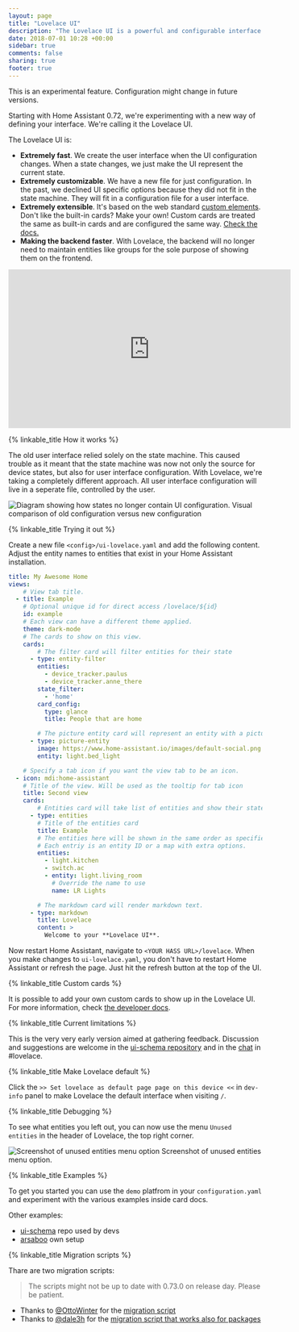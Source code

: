 ```yaml
---
layout: page
title: "Lovelace UI"
description: "The Lovelace UI is a powerful and configurable interface for Home Assistant."
date: 2018-07-01 10:28 +00:00
sidebar: true
comments: false
sharing: true
footer: true
---
```


<p class='note'>
This is an experimental feature. Configuration might change in future versions.
</p>

Starting with Home Assistant 0.72, we're experimenting with a new way of defining your interface. We're calling it the Lovelace UI.

The Lovelace UI is:

 - **Extremely fast**. We create the user interface when the UI configuration changes. When a state changes, we just make the UI represent the current state.
 - **Extremely customizable**. We have a new file for just configuration. In the past, we declined UI specific options because they did not fit in the state machine. They will fit in a configuration file for a user interface.
 - **Extremely extensible**. It's based on the web standard [custom elements](https://developer.mozilla.org/en-US/docs/Web/Web_Components/Using_custom_elements). Don't like the built-in cards? Make your own! Custom cards are treated the same as built-in cards and are configured the same way. [Check the docs.](https://developers.home-assistant.io/docs/en/lovelace_custom_card.html)
 - **Making the backend faster**. With Lovelace, the backend will no longer need to maintain entities like groups for the sole purpose of showing them on the frontend.

<div class='videoWrapper'>
<iframe width="560" height="315" src="https://www.youtube.com/embed/6FX9_leiikw" frameborder="0" allowfullscreen></iframe>
</div>

{% linkable_title How it works %}

The old user interface relied solely on the state machine. This caused trouble as it meant that the state machine was now not only the source for device states, but also for user interface configuration. With Lovelace, we're taking a completely different approach. All user interface configuration will live in a seperate file, controlled by the user.

<p class='img'>
<img
  src='/images/lovelace/lovelace-ui-comparison.png'
  alt='Diagram showing how states no longer contain UI configuration.'>
Visual comparison of old configuration versus new configuration
</p>

<!-- source: https://docs.google.com/drawings/d/1O1o7-wRlnsU1lLgfdtn3s46P5StJjSL5to5RU9SV8zs/edit?usp=sharing -->

{% linkable_title Trying it out %}

Create a new file `<config>/ui-lovelace.yaml` and add the following content. Adjust the entity names to entities that exist in your Home Assistant installation.

```yaml
title: My Awesome Home
views:
    # View tab title.
  - title: Example
    # Optional unique id for direct access /lovelace/${id}
    id: example
    # Each view can have a different theme applied.
    theme: dark-mode
    # The cards to show on this view.
    cards:
        # The filter card will filter entities for their state
      - type: entity-filter
        entities:
          - device_tracker.paulus
          - device_tracker.anne_there
        state_filter:
          - 'home'
        card_config:
          type: glance
          title: People that are home

        # The picture entity card will represent an entity with a picture
      - type: picture-entity
        image: https://www.home-assistant.io/images/default-social.png
        entity: light.bed_light

    # Specify a tab icon if you want the view tab to be an icon.
  - icon: mdi:home-assistant
    # Title of the view. Will be used as the tooltip for tab icon
    title: Second view
    cards:
        # Entities card will take list of entities and show their state.
      - type: entities
        # Title of the entities card
        title: Example
        # The entities here will be shown in the same order as specified.
        # Each entriy is an entity ID or a map with extra options.
        entities:
          - light.kitchen
          - switch.ac
          - entity: light.living_room
            # Override the name to use
            name: LR Lights

        # The markdown card will render markdown text.
      - type: markdown
        title: Lovelace
        content: >
          Welcome to your **Lovelace UI**.
```

Now restart Home Assistant, navigate to `<YOUR HASS URL>/lovelace`. When you make changes to `ui-lovelace.yaml`, you don't have to restart Home Assistant or refresh the page. Just hit the refresh button at the top of the UI.

{% linkable_title Custom cards %}

It is possible to add your own custom cards to show up in the Lovelace UI. For more information, check [the developer docs](https://developers.home-assistant.io/docs/en/lovelace_custom_card.html).

{% linkable_title Current limitations %}

This is the very very early version aimed at gathering feedback. Discussion and suggestions are welcome in the [ui-schema repository](https://github.com/home-assistant/ui-schema) and in the [chat](/join-chat/) in #lovelace.

{% linkable_title Make Lovelace default %}

Click the `>> Set lovelace as default page page on this device <<` in `dev-info` panel to make Lovelace the default interface when visiting `/`. 

{% linkable_title Debugging %}

To see what entities you left out, you can now use the menu `Unused entities` in the header of Lovelace,  the top right corner.

<p class='img'>
<img src='/images/lovelace/lovelace_unused_entites.png' alt='Screenshot of unused entities menu option'>
Screenshot of unused entities menu option.
</p>

{% linkable_title Examples %}

To get you started you can use the `demo` platfrom in your `configuration.yaml` and experiment with the various examples inside card docs.

Other examples:
- [ui-schema](https://github.com/home-assistant/ui-schema/blob/master/dev_repo_test_config) repo used by devs
- [arsaboo](https://github.com/arsaboo/homeassistant-config/blob/master/ui-lovelace.yaml) own setup

{% linkable_title Migration scripts %}

Thare are two migration scripts:

> The scripts might not be up to date with 0.73.0 on release day. Please be patient.

- Thanks to [@OttoWinter](https://github.com/OttoWinter) for the [migration script](https://gist.github.com/OttoWinter/730383148041824bc47786ea292572f8)
- Thanks to [@dale3h](https://github.com/dale3h) for the [migration script that works also for packages](https://github.com/dale3h/python-lovelace)
